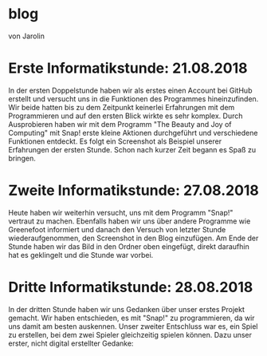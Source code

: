 # blog
von Jarolin


# Erste Informatikstunde: 21.08.2018<a name="einf"></a>

In der ersten Doppelstunde haben wir als erstes einen Account bei GitHub erstellt und versucht uns in die Funktionen des Programmes hineinzufinden. 
Wir beide hatten bis zu dem Zeitpunkt keinerlei Erfahrungen mit dem Programmieren und auf den ersten Blick wirkte es sehr komplex.
Durch Ausprobieren haben wir mit dem Programm "The Beauty and Joy of Computing" mit Snap! erste kleine Aktionen durchgeführt und verschiedene Funktionen entdeckt.
Es folgt ein Screenshot als Beispiel unserer Erfahrungen der ersten Stunde.
Schon nach kurzer Zeit begann es Spaß zu bringen.

# Zweite Informatikstunde: 27.08.2018

Heute haben wir weiterhin versucht, uns mit dem Programm "Snap!" vertraut zu machen. Ebenfalls haben wir uns über andere Programme wie Greenefoot informiert und danach den Versuch von letzter Stunde wiederaufgenommen, den Screenshot in den Blog einzufügen. Am Ende der Stunde haben wir das Bild in den Ordner oben eingefügt, direkt daraufhin hat es geklingelt und die Stunde war vorbei.


# Dritte Informatikstunde: 28.08.2018

In der dritten Stunde haben wir uns Gedanken über unser erstes Projekt gemacht. Wir haben entschieden, es mit "Snap!" zu programmieren, da wir uns damit am besten auskennen. Unser zweiter Entschluss war es, ein Spiel zu erstellen, bei dem zwei Spieler gleichzeitig spielen können. Dazu unser erster, nicht digital erstellter Gedanke:


